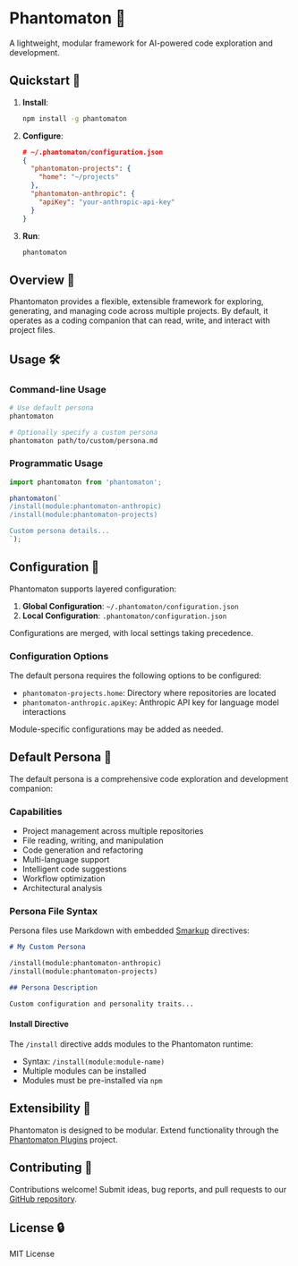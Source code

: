 # Phantomaton 🔮

A lightweight, modular framework for AI-powered code exploration and development.

## Quickstart 🚀

1. **Install**:
   ```bash
   npm install -g phantomaton
   ```

2. **Configure**:
   ```json
   # ~/.phantomaton/configuration.json
   {
     "phantomaton-projects": {
       "home": "~/projects"
     },
     "phantomaton-anthropic": {
       "apiKey": "your-anthropic-api-key"
     }
   }
   ```

3. **Run**:
   ```bash
   phantomaton
   ```

## Overview 🌟

Phantomaton provides a flexible, extensible framework for exploring, generating, and managing code across multiple projects. By default, it operates as a coding companion that can read, write, and interact with project files.

## Usage 🛠️

### Command-line Usage

```bash
# Use default persona
phantomaton

# Optionally specify a custom persona
phantomaton path/to/custom/persona.md
```

### Programmatic Usage

```javascript
import phantomaton from 'phantomaton';

phantomaton(`
/install(module:phantomaton-anthropic)
/install(module:phantomaton-projects)

Custom persona details...
`);
```

## Configuration 🔧

Phantomaton supports layered configuration:

1. **Global Configuration**: `~/.phantomaton/configuration.json`
2. **Local Configuration**: `.phantomaton/configuration.json`

Configurations are merged, with local settings taking precedence.

### Configuration Options

The default persona requires the following options to be configured:

- `phantomaton-projects.home`: Directory where repositories are located
- `phantomaton-anthropic.apiKey`: Anthropic API key for language model interactions

Module-specific configurations may be added as needed.

## Default Persona 🤖

The default persona is a comprehensive code exploration and development companion:

### Capabilities

- Project management across multiple repositories
- File reading, writing, and manipulation
- Code generation and refactoring
- Multi-language support
- Intelligent code suggestions
- Workflow optimization
- Architectural analysis

### Persona File Syntax

Persona files use Markdown with embedded [Smarkup](https://github.com/phantomaton-ai/smarkup) directives:

```markdown
# My Custom Persona

/install(module:phantomaton-anthropic)
/install(module:phantomaton-projects)

## Persona Description

Custom configuration and personality traits...
```

#### Install Directive

The `/install` directive adds modules to the Phantomaton runtime:

- Syntax: `/install(module:module-name)`
- Multiple modules can be installed
- Modules must be pre-installed via `npm`

## Extensibility 💫

Phantomaton is designed to be modular. Extend functionality through the [Phantomaton Plugins](https://github.com/phantomaton-ai/phantomaton-plugins) project.

## Contributing 🦄

Contributions welcome! Submit ideas, bug reports, and pull requests to our [GitHub repository](https://github.com/phantomaton-ai/phantomaton).

## License 🔒

MIT License